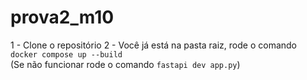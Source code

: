 # prova2_m10

1 - Clone o repositório
2 - Você já está na pasta raiz, rode o comando `docker compose up --build` <br>
(Se não funcionar rode o comando `fastapi dev app.py`)
